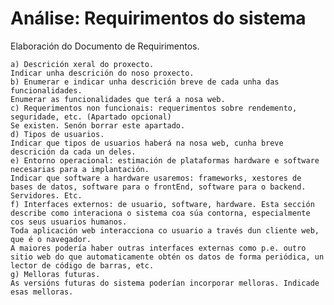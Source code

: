 # Análise: Requirimentos do sistema
Elaboración do Documento de Requirimentos. 

    a) Descrición xeral do proxecto.
    Indicar unha descrición do noso proxecto.
    b) Enumerar e indicar unha descrición breve de cada unha das funcionalidades. 
    Enumerar as funcionalidades que terá a nosa web.
    c) Requerimentos non funcionais: requerimentos sobre rendemento, seguridade, etc. (Apartado opcional)
    Se existen. Senón borrar este apartado.
    d) Tipos de usuarios.
    Indicar que tipos de usuarios haberá na nosa web, cunha breve descrición da cada un deles.
    e) Entorno operacional: estimación de plataformas hardware e software necesarias para a implantación.
    Indicar que software a hardware usaremos: frameworks, xestores de bases de datos, software para o frontEnd, software para o backend. Servidores. Etc.
    f) Interfaces externos: de usuario, software, hardware. Esta sección describe como interaciona o sistema coa súa contorna, especialmente cos seus usuarios humanos.
    Toda aplicación web interacciona co usuario a través dun cliente web, que é o navegador. 
    A maiores podería haber outras interfaces externas como p.e. outro sitio web do que automaticamente obtén os datos de forma periódica, un lector de código de barras, etc.
    g) Melloras futuras.
    As versións futuras do sistema poderían incorporar melloras. Indicade esas melloras.
